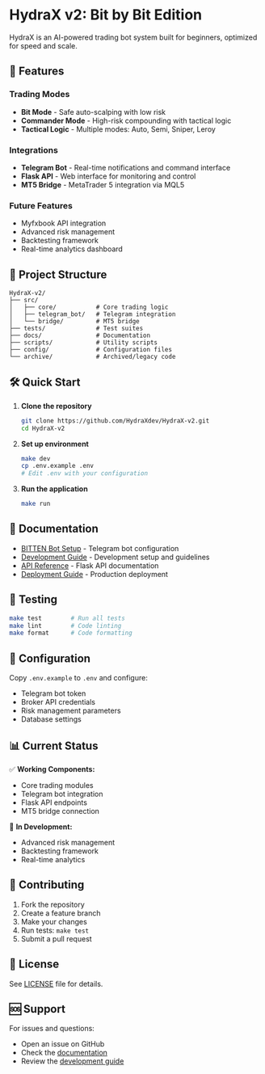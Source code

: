 # HydraX v2: Bit by Bit Edition

HydraX is an AI-powered trading bot system built for beginners, optimized for speed and scale.

## 🚀 Features

### Trading Modes
- **Bit Mode** - Safe auto-scalping with low risk
- **Commander Mode** - High-risk compounding with tactical logic
- **Tactical Logic** - Multiple modes: Auto, Semi, Sniper, Leroy

### Integrations
- **Telegram Bot** - Real-time notifications and command interface
- **Flask API** - Web interface for monitoring and control
- **MT5 Bridge** - MetaTrader 5 integration via MQL5

### Future Features
- Myfxbook API integration
- Advanced risk management
- Backtesting framework
- Real-time analytics dashboard

## 📁 Project Structure

```
HydraX-v2/
├── src/
│   ├── core/           # Core trading logic
│   ├── telegram_bot/   # Telegram integration
│   └── bridge/         # MT5 bridge
├── tests/              # Test suites
├── docs/               # Documentation
├── scripts/            # Utility scripts
├── config/             # Configuration files
└── archive/            # Archived/legacy code
```

## 🛠️ Quick Start

1. **Clone the repository**
   ```bash
   git clone https://github.com/HydraXdev/HydraX-v2.git
   cd HydraX-v2
   ```

2. **Set up environment**
   ```bash
   make dev
   cp .env.example .env
   # Edit .env with your configuration
   ```

3. **Run the application**
   ```bash
   make run
   ```

## 📖 Documentation

- [BITTEN Bot Setup](docs/bitten/) - Telegram bot configuration
- [Development Guide](docs/development.md) - Development setup and guidelines
- [API Reference](docs/api.md) - Flask API documentation
- [Deployment Guide](docs/deployment.md) - Production deployment

## 🧪 Testing

```bash
make test        # Run all tests
make lint        # Code linting
make format      # Code formatting
```

## 🔧 Configuration

Copy `.env.example` to `.env` and configure:
- Telegram bot token
- Broker API credentials
- Risk management parameters
- Database settings

## 📊 Current Status

✅ **Working Components:**
- Core trading modules
- Telegram bot integration
- Flask API endpoints
- MT5 bridge connection

🚧 **In Development:**
- Advanced risk management
- Backtesting framework
- Real-time analytics

## 🤝 Contributing

1. Fork the repository
2. Create a feature branch
3. Make your changes
4. Run tests: `make test`
5. Submit a pull request

## 📄 License

See [LICENSE](LICENSE) file for details.

## 🆘 Support

For issues and questions:
- Open an issue on GitHub
- Check the [documentation](docs/)
- Review the [development guide](docs/development.md)
